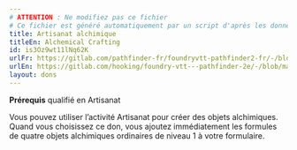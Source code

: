 ```yaml
---
# ATTENTION : Ne modifiez pas ce fichier
# Ce fichier est généré automatiquement par un script d'après les données du module Foundry VTT officiel et de sa traduction
title: Artisanat alchimique
titleEn: Alchemical Crafting
id: is3Oz9wt11lNq62K
urlFr: https://gitlab.com/pathfinder-fr/foundryvtt-pathfinder2-fr/-/blob/master/data/feats/is3Oz9wt11lNq62K.htm
urlEn: https://gitlab.com/hooking/foundry-vtt---pathfinder-2e/-/blob/master/packs/data/feats.db/alchemical-crafting.json
layout: dons
---
```

**Prérequis** qualifié en Artisanat

Vous pouvez utiliser l’activité Artisanat pour créer des objets alchimiques. Quand vous choisissez ce don, vous ajoutez immédiatement les formules de quatre objets alchimiques ordinaires de niveau 1 à votre formulaire.
